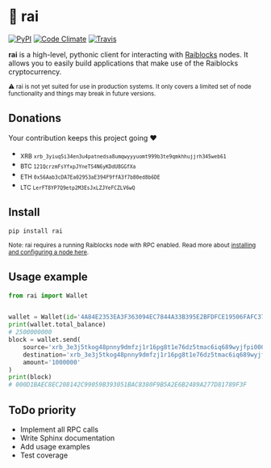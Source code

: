 # 🗿 rai

[![PyPI](https://img.shields.io/pypi/v/rai.svg)](https://pypi.python.org/pypi/rai) [![Code Climate](https://img.shields.io/codeclimate/maintainability/kennell/rai.svg)](https://codeclimate.com/github/kennell/rai) [![Travis](https://img.shields.io/travis/kennell/rai.svg)](https://travis-ci.org/kennell/rai)

**rai** is a high-level, pythonic client for interacting with [Raiblocks](https://raiblocks.net/) nodes. It allows you to easily build applications that make use of the Raiblocks cryptocurrency.

<sub>⚠ rai is not yet suited for use in production systems. It only covers a limited set of node functionality and things may break in future versions.</sub>

## Donations

Your contribution keeps this project going ❤️

* <sub>XRB `xrb_3yiuq5i34en3u4patnedsa8umqwyyyuomt999b3te9qmkhhujjrh345web61`</sub>
* <sub>BTC `121QcrzmFsYfxpJYneTS4N6yKDdU8GGfXa`</sub>
* <sub>ETH `0x56Aab3cDA7Ea02953aE394F9ffA3f7b80ed8b6DE`</sub>
* <sub>LTC `LerFT8YP7Q9etp2M3EsJxLZJYeFCZLV6wQ`</sub>

## Install

```
pip install rai
```

<sub>Note: rai requires a running Raiblocks node with RPC enabled. Read more about [installing and configuring a node here](docs/installation.md).</sub>

## Usage example

```python
from rai import Wallet


wallet = Wallet(id='4A84E2353EA3F363094EC7844A33B395E2BFDFCE19506FAFC37C73E7653D430F')
print(wallet.total_balance)
# 2500000000
block = wallet.send(
    source='xrb_3e3j5tkog48pnny9dmfzj1r16pg8t1e76dz5tmac6iq689wyjfpi00000000',
    destination='xrb_3e3j5tkog48pnny9dmfzj1r16pg8t1e76dz5tmac6iq689wyjfpi00000000',
    amount='1000000'
)
print(block)
# 000D1BAEC8EC208142C99059B393051BAC8380F9B5A2E6B2489A277D81789F3F
```

## ToDo priority

* Implement all RPC calls
* Write Sphinx documentation
* Add usage examples
* Test coverage
